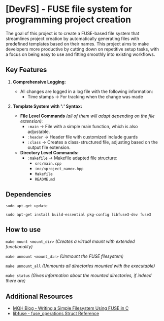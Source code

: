 # [DevFS] - FUSE file system for programming project creation

The goal of this project is to create a FUSE-based file system that streamlines project creation by automatically generating files with predefined templates based on their names. This project aims to make developers more productive by cutting down on repetitive setup tasks, with a focus on being easy to use and fitting smoothly into existing workflows.

## Key Features

1. **Comprehensive Logging:**
   - All changes are logged in a log file with the following information:
      - Time stamps &rarr; For tracking when the change was made

2. **Template System with ':' Syntax:**
   - **File Level Commands** *(all of them will adapt depending on the file extension)*:
       - `:main` &rarr; File with a simple main function, which is also adjustable.
       - `:header` &rarr; Header file with customized include guards
       - `:class` &rarr; Creates a class-structured file, adjusting based on the output file extension.
   - **Directory Level Commands:**
     - `:makefile` &rarr; Makefile adapted file structure:
       - `src/main.cpp` 
       - `inc/<project_name>.hpp`
       - `Makefile`
       - `README.md`

## Dependencies

`sudo apt-get update`

`sudo apt-get install build-essential pkg-config libfuse3-dev fuse3`

## How to use

`make mount <mount_dir>` *(Creates a virtual mount with extended functionality)*

`make unmount <mount_dir>` *(Unmount the FUSE filesystem)*

`make unmount_all` *(Unmounts all directories mounted with the executable)*

`make status` *(Gives information about the mounted directories, if indeed there are)*

## Additional Resources

   - [MQH Blog - Writing a Simple Filesystem Using FUSE in C](https://www.maastaar.net/fuse/linux/filesystem/c/2016/05/21/writing-a-simple-filesystem-using-fuse/)
   - [libfuse - fuse_operations Struct Reference](https://libfuse.github.io/doxygen/structfuse__operations.html)

